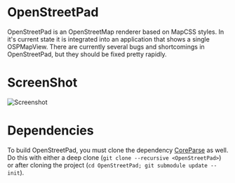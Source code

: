 OpenStreetPad
=============

OpenStreetPad is an OpenStreetMap renderer based on MapCSS styles.  In it's current state it is integrated into an application that shows a single OSPMapView.  There are currently several bugs and shortcomings in OpenStreetPad, but they should be fixed pretty rapidly.

ScreenShot
==========
![Screenshot](https://github.com/beelsebob/OpenStreetPad/raw/master/Screenshot.png)

Dependencies
============
To build OpenStreetPad, you must clone the dependency [CoreParse](https://github.com/beelsebob/CoreParse) as well. Do this with either a deep clone (`git clone --recursive <OpenStreetPad>`) or after cloning the project (`cd OpenStreetPad; git submodule update --init`). 
